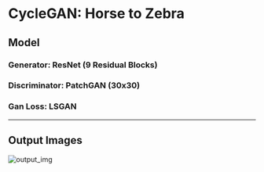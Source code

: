 CycleGAN: Horse to Zebra
=============

## Model
### Generator: ResNet (9 Residual Blocks)


### Discriminator: PatchGAN (30x30)


### Gan Loss: LSGAN

------------------
## Output Images
![output_img](./horse2zebra_sample.png)
